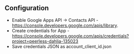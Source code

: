 ## Configuration

* Enable Google Apps API -> Contacts API - https://console.developers.google.com/apis/library. 
* Create credentials for App - https://console.developers.google.com/apis/credentials?project=peerless-dahlia-135023
* Save credentials JSON as account_client_id.json
